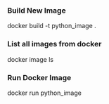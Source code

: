 ### Build New Image
docker build -t python_image .
### List all images from docker
docker image ls
### Run Docker Image
docker run python_image
